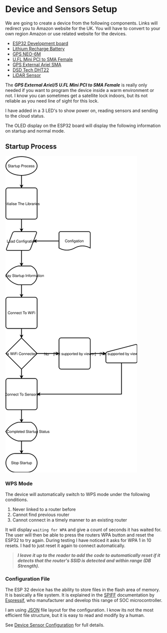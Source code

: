 # Device and Sensors Setup

We are going to create a device from the following components.  Links will redirect you to Amazon website for the UK.  You will have to convert to your own region Amazon or use related website for the devices.  

* [ESP32 Development board](https://www.amazon.co.uk/gp/product/B076P8GRWV/ref=ppx_od_dt_b_asin_title_s00?ie=UTF8&psc=1)
* [Lithium Recharge Battery](https://www.amazon.co.uk/gp/product/B07CYMYMS9/ref=ppx_yo_dt_b_asin_title_o02_s00?ie=UTF8&psc=1)
* [GPS NEO-6M](https://www.amazon.co.uk/gp/product/B01N38EMBF/ref=ppx_od_dt_b_asin_title_s01?ie=UTF8&psc=1)
* [U.FL Mini PCI to SMA Female](https://www.amazon.co.uk/gp/product/B01LPXGJ2I/ref=ppx_yo_dt_b_asin_title_o02_s01?ie=UTF8&psc=1)
* [GPS External Ariel SMA](https://www.amazon.co.uk/Waterproof-Active-Antenna-28dB-Gain-Black/dp/B00LXRQY9A/ref=sr_1_5?dchild=1&keywords=gps+antenna&qid=1597056498&sr=8-5)
* [DSD Tech DHT22](https://www.amazon.co.uk/gp/product/B07CM2VLBK/ref=ppx_yo_dt_b_asin_title_o03_s00?ie=UTF8&psc=1)
* [LiDAR Sensor](https://www.amazon.co.uk/MakerHawk-Single-Point-Compatible-Communication-Interface/dp/B0778B15G7/ref=sr_1_5?dchild=1&keywords=lidar+sensor&qid=1597056770&sr=8-5)

The _**GPS External Ariel/5 U.FL Mini PCI to SMA Female**_ is really only needed if you want to program the device inside a warm environment or not.  I know you can sometimes get a satellite lock indoors, but its not reliable as you need line of sight for this lock.

I have added in a 3 LED's to show power on, reading sensors and sending to the cloud status.

The OLED display on the ESP32 board will display the following information on startup and normal mode.

## Startup Process

![Startup Process Flow](./images/esp-startup.svg)

### WPS Mode

The device will automatically switch to WPS mode under the following conditions.

1. Never linked to a router before
1. Cannot find previous router
1. Cannot connect in a timely manner to an existing router

It will display `waiting for WPA` and give a count of seconds it has waited for.  The user will then be able to press the routers WPA button and reset the ESP32 to try again.  During testing I have noticed it asks for WPA 1 in 10 resets.  I had to just reset it again to connect automatically.  

>__*I leave it up to the reader to add the code to automatically reset if it detects that the router's SSID is detected and within range (DB Strength).*__

### Configuration File

The ESP 32 device has the ability to store files in the flash area of memory.  It is basically a file system.  It is explained in the [SPIFF](https://docs.espressif.com/projects/esp-idf/en/latest/esp32/api-reference/storage/spiffs.html) documentation by [Espressif](https://www.espressif.com/), who manufacturer and develop this range of SOC microcontroller.

I am using [JSON](https://www.json.org/json-en.html) file layout for the configuration.  I know its not the most efficient file structure, but it is easy to read and modify by a human.

See [Device Sensor Configuration](./DeviceConfigSetup.md) for full details.
